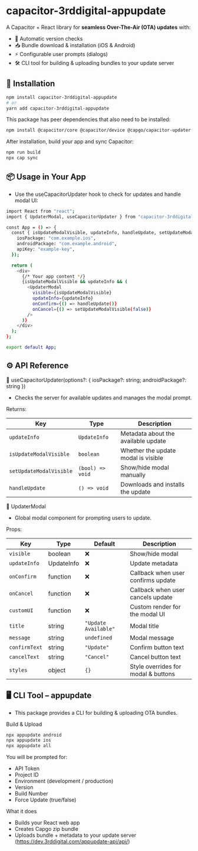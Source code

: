 # capacitor-3rddigital-appupdate

A Capacitor + React library for **seamless Over-The-Air (OTA) updates** with:

- 🔄 Automatic version checks
- 📥 Bundle download & installation (iOS & Android)
- ⚡ Configurable user prompts (dialogs)
- 🛠️ CLI tool for building & uploading bundles to your update server

## 🚀 Installation

```sh
npm install capacitor-3rddigital-appupdate
# or
yarn add capacitor-3rddigital-appupdate
```

This package has peer dependencies that also need to be installed:

```sh
npm install @capacitor/core @capacitor/device @capgo/capacitor-updater
```

After installation, build your app and sync Capacitor:

```sh
npm run build
npx cap sync
```

## 📦 Usage in Your App

- Use the useCapacitorUpdater hook to check for updates and handle modal UI:

```sh
import React from "react";
import { UpdaterModal, useCapacitorUpdater } from "capacitor-3rddigital-appupdate";

const App = () => {
  const { isUpdateModalVisible, updateInfo, handleUpdate, setUpdateModalVisible } = useCapacitorUpdater({
    iosPackage: "com.example.ios",
    androidPackage: "com.example.android",
    apiKey: "example-key",
  });

  return (
    <div>
      {/* Your app content */}
      {isUpdateModalVisible && updateInfo && (
        <UpdaterModal
          visible={isUpdateModalVisible}
          updateInfo={updateInfo}
          onConfirm={() => handleUpdate()}
          onCancel={() => setUpdateModalVisible(false)}
        />
      )}
    </div>
  );
};

export default App;
```

## ⚙️ API Reference

🔹 useCapacitorUpdater(options?: { iosPackage?: string; androidPackage?: string })

- Checks the server for available updates and manages the modal prompt.

Returns:

| Key                     | Type             | Description                         |
| ----------------------- | ---------------- | ----------------------------------- |
| `updateInfo`            | `UpdateInfo`     | Metadata about the available update |
| `isUpdateModalVisible`  | `boolean`        | Whether the update modal is visible |
| `setUpdateModalVisible` | `(bool) => void` | Show/hide modal manually            |
| `handleUpdate`          | `() => void`     | Downloads and installs the update   |

🔹 UpdaterModal

- Global modal component for prompting users to update.

Props:

| Key           | Type       | Default              | Description                         |
| ------------- | ---------- | -------------------- | ----------------------------------- |
| `visible`     | boolean    | ❌                   | Show/hide modal                     |
| `updateInfo`  | UpdateInfo | ❌                   | Update metadata                     |
| `onConfirm`   | function   | ❌                   | Callback when user confirms update  |
| `onCancel`    | function   | ❌                   | Callback when user cancels update   |
| `customUI`    | function   | ❌                   | Custom render for the modal UI      |
| `title`       | string     | `"Update Available"` | Modal title                         |
| `message`     | string     | `undefined`          | Modal message                       |
| `confirmText` | string     | `"Update"`           | Confirm button text                 |
| `cancelText`  | string     | `"Cancel"`           | Cancel button text                  |
| `styles`      | object     | `{}`                 | Style overrides for modal & buttons |

## 🖥️ CLI Tool – appupdate

- This package provides a CLI for building & uploading OTA bundles.

Build & Upload

```sh
npx appupdate android
npx appupdate ios
npx appupdate all
```

You will be prompted for:

- API Token
- Project ID
- Environment (development / production)
- Version
- Build Number
- Force Update (true/false)

What it does

- Builds your React web app
- Creates Capgo zip bundle
- Uploads bundle + metadata to your update server (https://dev.3rddigital.com/appupdate-api/api/)
